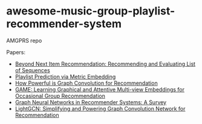 # awesome-music-group-playlist-recommender-system
AMGPRS repo

Papers:

* [Beyond Next Item Recommendation: Recommending and Evaluating List of Sequences](https://arxiv.org/pdf/2008.13281.pdf)
* [Playlist Prediction via Metric Embedding](https://dl.acm.org/doi/pdf/10.1145/2339530.2339643)
* [How Powerful is Graph Convolution for Recommendation](https://arxiv.org/pdf/2108.07567.pdf)
* [GAME: Learning Graphical and Attentive Multi-view Embeddings for Occasional Group Recommendation](https://dl.acm.org/doi/epdf/10.1145/3397271.3401064)
* [Graph Neural Networks in Recommender Systems: A Survey](https://arxiv.org/pdf/2011.02260.pdf)
* [LightGCN:  Simplifying and Powering Graph Convolution Network for Recommendation](https://arxiv.org/pdf/2002.02126.pdf)

